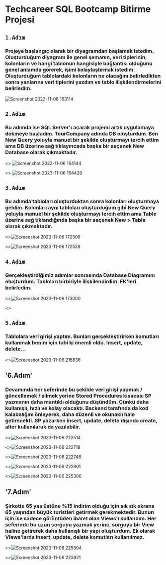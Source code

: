 # Techcareer SQL Bootcamp Bitirme Projesi

## `1.Adım`
### Projeye başlangıç olarak bir diyagramdan başlamak istedim. Oluşturduğum diyagram ile genel şemanın, veri tiplerinin, kolonların ve hangi tablonun hangisiyle bağlantısı olduğunu genel anlamda görerek, işimi kolaylaştırmak istedim. Oluşturduğum tablolardaki kolonların ne olacağını belirledikten sonra yanlarına veri tiplerini yazdım ve tablo ilişkilendirmelerini belirledim.
![Screenshot 2023-11-06 163114](https://github.com/furkanertekinn/tour_company_sql/assets/96014529/c9bb33f1-7dff-438b-9916-ca1c6820d701)

## `2.Adım`
### Bu adımda ise SQL Server'ı açarak projemi artık uygulamaya dökmeye başladım. TourCompany adında DB oluşturdum. Ben New Query yoluyla manuel bir şekilde oluşturmayı tercih ettim ama DB üzerine sağ tıklayıncada başka bir seçenek New Database olarak çıkmaktadır.
<> ![Screenshot 2023-11-06 164144](https://github.com/furkanertekinn/tour_company_sql/assets/96014529/af320494-b21d-4aac-99fa-42291e59a02b)

<> ![Screenshot 2023-11-06 164420](https://github.com/furkanertekinn/tour_company_sql/assets/96014529/d44c0844-5a4c-4b44-8f33-221746fda4fc)

## `3.Adım`
### Bu adımda tabloları oluşturduktan sonra kolonları oluşturmaya geldim. Kolonları aynı tabloları oluşturduğum gibi New Query yoluyla manuel bir şekilde oluşturmayı tercih ettim ama Table üzerine sağ tıklandığında başka bir seçenek New > Table olarak çıkmaktadır.
<>![Screenshot 2023-11-06 172509](https://github.com/furkanertekinn/tour_company_sql/assets/96014529/d549b7a1-da06-46c1-913b-60cd8feb469c)

<>![Screenshot 2023-11-06 172528](https://github.com/furkanertekinn/tour_company_sql/assets/96014529/cad01da8-71d5-47c6-a411-eca65915762d)

## `4.Adım`
### Gerçekleştirdiğimiz adımlar sonrasında Database Diagramını oluşturdum. Tabloları birbiriyle ilişkilendirdim. FK'leri belirledim.
<>![Screenshot 2023-11-06 173000](https://github.com/furkanertekinn/tour_company_sql/assets/96014529/4bc6e3d1-8dbd-4596-ba1f-486e1dc7014f)

<>

## `5.Adım`
### Tablolara veri girişi yaptım. Bunları gerçekleştirirken komutları kullanmak benim için tabi ki önemli oldu. Insert, update, delete...
<>![Screenshot 2023-11-06 215836](https://github.com/furkanertekinn/tour_company_sql/assets/96014529/ffc6b596-4e89-4e53-af3f-d7972e690b33)

## '6.Adım'
### Devamında her seferinde bu şekilde veri girişi yapmak / güncellemek / silmek yerine Stored Procedures kısacası SP yazmanın daha mantıklı olduğunu düşündüm. Çünkü daha kullanışlı, hızlı ve kolay olacaktı. Backend tarafında da kod kalabalığını önleyerek, daha düzenli ve okunaklı hale getirecekti. SP yazarken insert, update, delete dışında create, alter kullanılarak da yazılabilir.
<>![Screenshot 2023-11-06 222514](https://github.com/furkanertekinn/tour_company_sql/assets/96014529/8de86c52-70b8-4fb2-a5ee-94c8cb19fe2c)

<>![Screenshot 2023-11-06 222718](https://github.com/furkanertekinn/tour_company_sql/assets/96014529/f7f9c3d3-d03b-443d-a8c6-daf509774adf)

<>![Screenshot 2023-11-06 222746](https://github.com/furkanertekinn/tour_company_sql/assets/96014529/36d56386-05dd-4a48-8f80-22305a3edcb7)

<>![Screenshot 2023-11-06 222801](https://github.com/furkanertekinn/tour_company_sql/assets/96014529/c625676e-5251-41f3-8a79-e07ef268bd28)

<>![Screenshot 2023-11-06 225306](https://github.com/furkanertekinn/tour_company_sql/assets/96014529/722a5874-7ef3-4b2b-9274-3b0e70d9576c)

## '7.Adım'
### Şirkette 65 yaş üstüne %15 indirim olduğu için sık sık ekrana 65 yaşından büyük turistleri getirmek gerekmektedir. Bunun için ise sadece görüntüden ibaret olan Views'ı kullandım. Her seferinde bu uzun sorguyu yazmak yerine, sorguyu bir View haline getirerek daha kullanışlı bir yapı oluşturdum. Ek olarak Views'larda insert, update, delete komutları kullanılmaz.
<>![Screenshot 2023-11-06 225804](https://github.com/furkanertekinn/tour_company_sql/assets/96014529/5091dc0e-a647-44de-86cc-cffeaf068f62)

<>![Screenshot 2023-11-06 223921](https://github.com/furkanertekinn/tour_company_sql/assets/96014529/686b31bb-e7d4-4e8f-8530-7fef90f5f13b)



